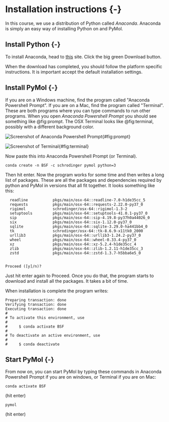 # Installation instructions {-}

<!-- TODO: Figure  out whether to tell students from Gregers class to call their environment something different, og whether the environment for both Gregers and Ditlevs classes should both be called "pymol". -->

<!-- TODO: Add note to students that had Gregers class, that they have already installed Anaconda and Pymol, and that they only need to install VScode (if they don't alrady have it). -->


In this course, we use a distribution of Python called *Anaconda*. Anaconda is simply an easy way of installing Python on and PyMol.

## Install Python {-}

To install Anaconda, head to [this](https://www.anaconda.com/download) site. Click the big green Download button.

When the download has completed, you should follow the platform specific instructions. It is important accept the default installation settings.

## Install PyMol {-}

If you are on a Windows machine, find the program called "Anaconda Powershell Prompt". If you are on a Mac, find the program called "Terminal". These are both programs where you can type commands to run other programs. When you open *Anaconda Powershell Prompt* you should see something like @fig:prompt. The OSX Terminal looks like @fig:terminal, possibly with a different background color.

![Screenshot of Anaconda Powershell Prompt](./images/anaconda_prompt.jpg){#fig:prompt}

![Screenshot of Terminal](./images/terminal.png){#fig:terminal}

Now paste this into Anaconda Powershell Prompt (or Terminal).

```
conda create -n BSF -c schrodinger pymol python=3
```

Then hit enter. Now the program works for some time and then writes a long list of packages. These are all the packages and dependencies required by python and PyMol in versions that all fit together. It looks something like this:

```
  readline           pkgs/main/osx-64::readline-7.0-h1de35cc_5
  requests           pkgs/main/osx-64::requests-2.22.0-py37_0
  rigimol            schrodinger/osx-64::rigimol-1.3-2
  setuptools         pkgs/main/osx-64::setuptools-41.0.1-py37_0
  sip                pkgs/main/osx-64::sip-4.19.8-py37h0a44026_0
  six                pkgs/main/osx-64::six-1.12.0-py37_0
  sqlite             pkgs/main/osx-64::sqlite-3.29.0-ha441bb4_0
  tk                 schrodinger/osx-64::tk-8.6.9-x11tk0_2000
  urllib3            pkgs/main/osx-64::urllib3-1.24.2-py37_0
  wheel              pkgs/main/osx-64::wheel-0.33.4-py37_0
  xz                 pkgs/main/osx-64::xz-5.2.4-h1de35cc_4
  zlib               pkgs/main/osx-64::zlib-1.2.11-h1de35cc_3
  zstd               pkgs/main/osx-64::zstd-1.3.7-h5bba6e5_0


Proceed ([y]/n)? 
```

Just hit enter again to Proceed. Once you do that, the program starts to download and install all the packages. It takes a bit of time.

When installation is complete the program writes:

```
Preparing transaction: done
Verifying transaction: done
Executing transaction: done
#
# To activate this environment, use
#
#     $ conda activate BSF
#
# To deactivate an active environment, use
#
#     $ conda deactivate
```

## Start PyMol {-}

From now on, you can start PyMol by typing these commands in Anaconda Powershell Prompt if you are on windows, or Terminal if you are on Mac:

```
conda activate BSF
```

(hit enter)

```
pymol
```

(hit enter)
